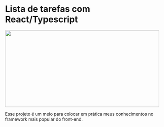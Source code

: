 # Lista de tarefas com React/Typescript

<img src="https://reactjs.org/logo-og.png" width="500px" height="250px">

Esse projeto é um meio para colocar em prática meus conhecimentos no framework mais popular do front-end.
